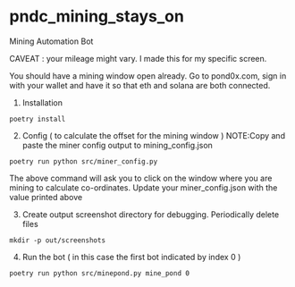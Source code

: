 # pndc_mining_stays_on
Mining Automation Bot

CAVEAT : your mileage might vary. I made this for my specific screen.  

You should have a mining window open already. Go to pond0x.com, sign in with your wallet and have it so that eth and solana are both connected.

1. Installation
```
poetry install
```

2. Config ( to calculate the offset for the mining window )
NOTE:Copy and paste the miner config output to mining_config.json 

```
poetry run python src/miner_config.py
```
The above command will ask you to click on the window where you are mining to calculate co-ordinates.
Update your miner_config.json with the value printed above

3. Create output screenshot directory for debugging. Periodically delete files 
```
mkdir -p out/screenshots
```

4. Run the bot ( in this case the first bot indicated by index 0 ) 
```
poetry run python src/minepond.py mine_pond 0
```



